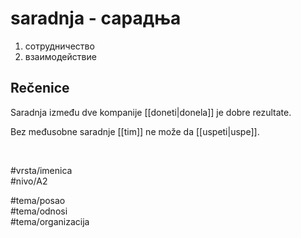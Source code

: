 # saradnja - сарадња

1. сотрудничество  
2. взаимодействие  

## Rečenice

Saradnja između dve kompanije [[doneti|donela]] je dobre rezultate.  

Bez međusobne saradnje [[tim]] ne može da [[uspeti|uspe]].  

<br>

#vrsta/imenica  
#nivo/A2  

#tema/posao  
#tema/odnosi  
#tema/organizacija  

